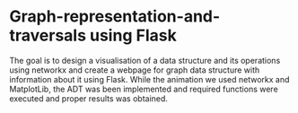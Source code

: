 # Graph-representation-and-traversals using Flask
The goal is to design a visualisation of a data structure and its operations using networkx and create a webpage for graph data structure with information about it using Flask. While the animation we used networkx and MatplotLib, the ADT was been implemented and required functions were executed and proper results was obtained.

